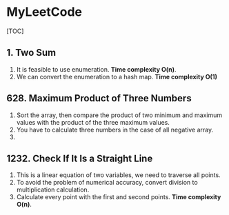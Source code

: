 # MyLeetCode

[TOC]

## 1. Two Sum

1. It is feasible to use enumeration. **Time complexity O(n)**.
2. We can convert the enumeration to a hash map. **Time complexity O(1)**

## 628. Maximum Product of Three Numbers

1. Sort the array, then compare the product of two minimum and maximum values with the product of the three maximum values.
2. You have to calculate three numbers in the case of all negative array.
3. 

## 1232. Check If It Is a Straight Line

1. This is a linear equation of two variables, we need to traverse all points.
2. To avoid the problem of numerical accuracy, convert division to multiplication calculation.
3. Calculate every point with the first and second points. **Time complexity O(n)**.
